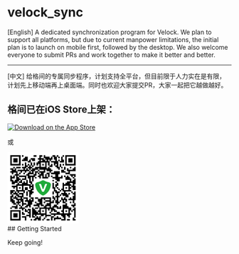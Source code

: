 # velock_sync

[English] A dedicated synchronization program for Velock. We plan to support all platforms, but due to current manpower limitations, the initial plan is to launch on mobile first, followed by the desktop. We also welcome everyone to submit PRs and work together to make it better and better.

---

[中文] 给格间的专属同步程序，计划支持全平台，但目前限于人力实在是有限，计划先上移动端再上桌面端。同时也欢迎大家提交PR，大家一起把它越做越好。

## 格间已在iOS Store上架：

<div style="text-align: left;">
  <a href="https://apps.apple.com/app/velock-offline-privacy-guard/id6748689303">
    <img src="https://developer.apple.com/assets/elements/badges/download-on-the-app-store.svg" alt="Download on the App Store" width="160">
  </a>
</div>

<p style="text-align: left;">或</p>

<div style="text-align: left;">
  <img src="./velock_qrcode.png" alt="App QR Code" width="160">
</div>
## Getting Started

Keep going!